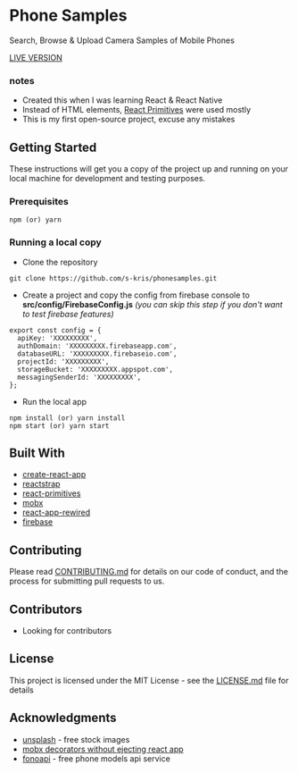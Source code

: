 # Phone Samples

Search, Browse & Upload Camera Samples of Mobile Phones

[LIVE VERSION](http://phonesamples.org)

### notes

* Created this when I was learning React & React Native
* Instead of HTML elements, [React Primitives](https://github.com/lelandrichardson/react-primitives) were used mostly
* This is my first open-source project, excuse any mistakes

## Getting Started

These instructions will get you a copy of the project up and running on your local machine for development and testing purposes.

### Prerequisites

```
npm (or) yarn
```

### Running a local copy

* Clone the repository

```
git clone https://github.com/s-kris/phonesamples.git
```

* Create a project and copy the config from firebase console to **src/config/FirebaseConfig.js**
  _(you can skip this step if you don't want to test firebase features)_

```
export const config = {
  apiKey: 'XXXXXXXXX',
  authDomain: 'XXXXXXXXX.firebaseapp.com',
  databaseURL: 'XXXXXXXXX.firebaseio.com',
  projectId: 'XXXXXXXXX',
  storageBucket: 'XXXXXXXXX.appspot.com',
  messagingSenderId: 'XXXXXXXXX',
};
```

* Run the local app

```
npm install (or) yarn install
npm start (or) yarn start
```

## Built With

* [create-react-app](https://github.com/facebook/create-react-app)
* [reactstrap](https://reactstrap.github.io)
* [react-primitives](https://github.com/lelandrichardson/react-primitives)
* [mobx](https://mobx.js.org)
* [react-app-rewired](https://github.com/timarney/react-app-rewired)
* [firebase](http://firebase.google.com)

## Contributing

Please read [CONTRIBUTING.md](https://github.com/s-kris/phonesamples/blob/master/CONTRIBUTING.md) for details on our code of conduct, and the process for submitting pull requests to us.

## Contributors

* Looking for contributors

## License

This project is licensed under the MIT License - see the [LICENSE.md](LICENSE.md) file for details

## Acknowledgments

* [unsplash](http://unsplash.com) - free stock images
* [mobx decorators without ejecting react app](https://github.com/leighhalliday/mobx-decorators-without-ejecting)
* [fonoapi](https://github.com/shakee93/fonoapi) - free phone models api service
